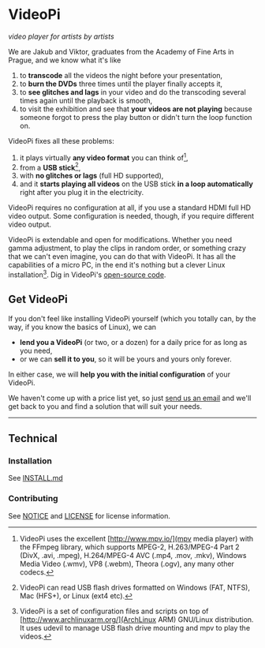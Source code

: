 # VideoPi

*video player for artists by artists*

We are Jakub and Viktor, graduates from the Academy of Fine Arts in Prague, and we know what it's like

1. to __transcode__ all the videos the night before your presentation,
2. to __burn the DVDs__ three times until the player finally accepts it,
3. to __see glitches and lags__ in your video and do the transcoding several times again until the playback is smooth,
4. to visit the exhibition and see that __your videos are not playing__ because someone forgot to press the play button or didn't turn the loop function on.

VideoPi fixes all these problems:

1. it plays virtually __any video format__ you can think of[^1],
2. from a __USB stick__[^2],
3. with __no glitches or lags__ (full HD supported),
4. and it __starts playing all videos__ on the USB stick __in a loop automatically__ right after you plug it in the electricity.

VideoPi requires no configuration at all, if you use a standard HDMI full HD video output. Some configuration is needed, though, if you require different video output.

VideoPi is extendable and open for modifications. Whether you need gamma adjustment, to play the clips in random order, or something crazy that we can't even imagine, you can do that with VideoPi. It has all the capabilities of a micro PC, in the end it's nothing but a clever Linux installation[^3]. Dig in VideoPi's [open-source code](http://lab.jakubvalenta.cz/jakub/video-pi).

## Get VideoPi

If you don't feel like installing VideoPi yourself (which you totally can, by the way, if you know the basics of Linux), we can

- __lend you a VideoPi__ (or two, or a dozen) for a daily price for as long as you need,
- or we can __sell it to you__, so it will be yours and yours only forever.

In either case, we will __help you with the initial configuration__ of your VideoPi.

We haven't come up with a price list yet, so just [send us an email](videopi@jakubvalenta.cz) and we'll get back to you and find a solution that will suit your needs.

---

[^1]: VideoPi uses the excellent [http://www.mpv.io/](mpv media player) with the FFmpeg library, which supports MPEG-2, H.263/MPEG-4 Part 2 (DivX, .avi, .mpeg), H.264/MPEG-4 AVC (.mp4, .mov, .mkv), Windows Media Video (.wmv), VP8 (.webm), Theora (.ogv), any many other codecs.

[^2]: VideoPi can read USB flash drives formatted on Windows (FAT, NTFS), Mac (HFS+), or Linux (ext4 etc).

[^3]: VideoPi is a set of configuration files and scripts on top of [http://www.archlinuxarm.org/](ArchLinux ARM) GNU/Linux distribution. It uses udevil to manage USB flash drive mounting and mpv to play the videos.

## Technical

### Installation

See [INSTALL.md](./INSTALL.md)

### Contributing

See [NOTICE](./NOTICE) and [LICENSE](./LICENSE) for license information.
